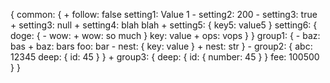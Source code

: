 {
     common: {
        + follow: false
          setting1: Value 1
        - setting2: 200
        - setting3: true
        + setting3: null
        + setting4: blah blah
        + setting5: {
            key5: value5
        }
          setting6: {
              doge: {
                - wow: 
                + wow: so much
            }
              key: value
            + ops: vops
        }
    }
     group1: {
        - baz: bas
        + baz: bars
          foo: bar
        - nest: {
            key: value
        }
        + nest: str
    }
    - group2: {
        abc: 12345
        deep: {
            id: 45
        }
    }
    + group3: {
        deep: {
            id: {
                number: 45
            }
        }
        fee: 100500
    }
}


